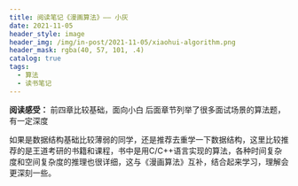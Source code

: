 ```yaml
---
title: 阅读笔记《漫画算法》—— 小灰
date: 2021-11-05
header_style: image
header_img: /img/in-post/2021-11-05/xiaohui-algorithm.png
header_mask: rgba(40, 57, 101, .4)
catalog: true
tags:
  - 算法
  - 读书笔记
---
```


**阅读感受：**
前四章比较基础，面向小白
后面章节列举了很多面试场景的算法题，有一定深度

<!-- more -->

如果是数据结构基础比较薄弱的同学，还是推荐去重学一下数据结构，这里比较推荐的是王道考研的书籍和课程，书中是用C/C++语言实现的算法，各种时间复杂度和空间复杂度的推理也很详细，这与《漫画算法》互补，结合起来学习，理解会更深刻一些。

